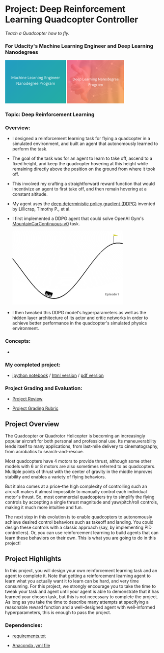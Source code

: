 # Project: Deep Reinforcement Learning Quadcopter Controller
*Teach a Quadcopter how to fly.*
### For Udacity's Machine Learning Engineer and Deep Learning Nanodegrees
<img src="https://github.com/jamesdellinger/machine_learning_deep_learning_nanodegree_Quadcopter_RL_project/blob/master/mlndlogo.png" height="140">     <img src="https://github.com/jamesdellinger/machine_learning_deep_learning_nanodegree_Quadcopter_RL_project/blob/master/dlndlogo.png" height="140">

### Topic: Deep Reinforcement Learning

### Overview:

* I designed a reinforcement learning task for flying a quadcopter in a simulated environment, and built an agent that autonomously learned to perform the task.
* The goal of the task was for an agent to learn to take off, ascend to a fixed height, and keep the quadcopter hovering at this height while remaining directly above the position on the ground from where it took off.
* This involved my crafting a straightforward reward function that would incentivize an agent to first take off, and then remain hovering at a constant altitude.
* My agent uses the [deep deterministic policy gradient (DDPG)](https://arxiv.org/pdf/1509.02971.pdf) invented by Lillicrap, Timothy P., et al.
* I first implemented a DDPG agent that could solve OpenAI Gym's [MountainCarContinuous-v0](https://github.com/openai/gym/wiki/MountainCarContinuous-v0) task.

    <img src="https://github.com/jamesdellinger/machine_learning_deep_learning_nanodegree_Quadcopter_RL_project/blob/master/images/MountainCarContinuous-v0.png" height="240">
* I then tweaked this DDPG model's hyperparameters as well as the hidden layer architecture of its actor and critic networks in order to achieve better performance in the quadcopter's simulated physics environment.

### Concepts:

* 

### My completed project:

* [ipython notebook](https://github.com/jamesdellinger/machine_learning_deep_learning_nanodegree_Quadcopter_RL_project/blob/master/Quadcopter_Project.ipynb) / [html version](http://htmlpreview.github.com/?https://github.com/jamesdellinger/machine_learning_deep_learning_nanodegree_Quadcopter_RL_project/blob/master/report.html) / [pdf version](https://github.com/jamesdellinger/machine_learning_deep_learning_nanodegree_Quadcopter_RL_project/blob/master/Quadcopter_Project.pdf)

### Project Grading and Evaluation:

* [Project Review](https://github.com/jamesdellinger/machine_learning_deep_learning_nanodegree_Quadcopter_RL_project/blob/master/Quadcopter_project_review.pdf)

* [Project Grading Rubric](https://github.com/jamesdellinger/machine_learning_deep_learning_nanodegree_Quadcopter_RL_project/blob/master/Quadcopter_Project_grading_rubric.pdf)

## Project Overview
The Quadcopter or Quadrotor Helicopter is becoming an increasingly popular aircraft for both personal and professional use. Its maneuverability lends itself to many applications, from last-mile delivery to cinematography, from acrobatics to search-and-rescue.

Most quadcopters have 4 motors to provide thrust, although some other models with 6 or 8 motors are also sometimes referred to as quadcopters. Multiple points of thrust with the center of gravity in the middle improves stability and enables a variety of flying behaviors.

But it also comes at a price–the high complexity of controlling such an aircraft makes it almost impossible to manually control each individual motor's thrust. So, most commercial quadcopters try to simplify the flying controls by accepting a single thrust magnitude and yaw/pitch/roll controls, making it much more intuitive and fun.

The next step in this evolution is to enable quadcopters to autonomously achieve desired control behaviors such as takeoff and landing. You could design these controls with a classic approach (say, by implementing PID controllers). Or, you can use reinforcement learning to build agents that can learn these behaviors on their own. This is what you are going to do in this project!

## Project Highlights
In this project, you will design your own reinforcement learning task and an agent to complete it. Note that getting a reinforcement learning agent to learn what you actually want it to learn can be hard, and very time consuming. For this project, we strongly encourage you to take the time to tweak your task and agent until your agent is able to demonstrate that it has learned your chosen task, but this is not necessary to complete the project. As long as you take the time to describe many attempts at specifying a reasonable reward function and a well-designed agent with well-informed hyperparameters, this is enough to pass the project.

### Dependencies:

* [requirements.txt](https://github.com/jamesdellinger/machine_learning_deep_learning_nanodegree_Quadcopter_RL_project/blob/master/requirements.txt)

* [Anaconda .yml file](https://github.com/jamesdellinger/machine_learning_deep_learning_nanodegree_Quadcopter_RL_project/blob/master/quadcopter_project.yml)
